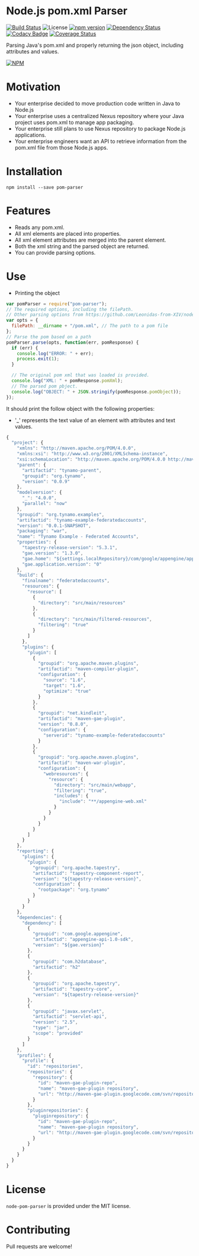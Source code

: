 Node.js pom.xml Parser
=======

[![Build Status](https://travis-ci.org/intuit/node-pom-parser.svg)](https://travis-ci.org/intuit/node-pom-parser.svg) ![License](https://img.shields.io/badge/license-MIT-lightgray.svg) [![npm version](https://badge.fury.io/js/pom-parser.svg)](http://badge.fury.io/js/pom-parser) [![Dependency Status](https://gemnasium.com/marcellodesales/node-pom-parser.svg)](https://gemnasium.com/marcellodesales/node-pom-parser) [![Codacy Badge](https://www.codacy.com/project/badge/191cac4deb214c1ebca93924bfd2ef4b)](https://www.codacy.com/app/marcello-desales/node-pom-parser)
[![Coverage Status](https://coveralls.io/repos/intuit/node-pom-parser/badge.svg?branch=master&service=github)](https://coveralls.io/github/intuit/node-pom-parser?branch=master)

Parsing Java's pom.xml and properly returning the json object, including attributes and values.

[![NPM](https://nodei.co/npm/pom-parser.png?downloads=true&downloadRank=true&stars=true)](https://nodei.co/npm/pom-parser/)

Motivation
========

* Your enterprise decided to move production code written in Java to Node.js
* Your enterprise uses a centralized Nexus repository where your Java project uses pom.xml to manage app packaging.
* Your enterprise still plans to use Nexus repository to package Node.js applications.
* Your enterprise engineers want an API to retrieve information from the pom.xml file from those Node.js apps.

Installation
======

```
npm install --save pom-parser
```
Features
======

* Reads any pom.xml.
* All xml elements are placed into properties.
* All xml element attributes are merged into the parent element.
* Both the xml string and the parsed object are returned.
* You can provide parsing options.

Use
=====

* Printing the object

```js
var pomParser = require("pom-parser");
// The required options, including the filePath.
// Other parsing options from https://github.com/Leonidas-from-XIV/node-xml2js#options
var opts = {
  filePath: __dirname + "/pom.xml", // The path to a pom file
};
// Parse the pom based on a path
pomParser.parse(opts, function(err, pomResponse) {
  if (err) {
    console.log("ERROR: " + err);
    process.exit(1);
  }

  // The original pom xml that was loaded is provided.
  console.log("XML: " + pomResponse.pomXml);
  // The parsed pom pbject.
  console.log("OBJECT: " + JSON.stringify(pomResponse.pomObject));
});
```
It should print the follow object with the following properties:

* '_' represents the text value of an element with attributes and text values.

```js
{
  "project": {
    "xmlns": "http://maven.apache.org/POM/4.0.0",
    "xmlns:xsi": "http://www.w3.org/2001/XMLSchema-instance",
    "xsi:schemaLocation": "http://maven.apache.org/POM/4.0.0 http://maven.apache.org/maven-v4_0_0.xsd",
    "parent": {
      "artifactid": "tynamo-parent",
      "groupid": "org.tynamo",
      "version": "0.0.9"
    },
    "modelversion": {
      "_": "4.0.0",
      "parallel": "now"
    },
    "groupid": "org.tynamo.examples",
    "artifactid": "tynamo-example-federatedaccounts",
    "version": "0.0.1-SNAPSHOT",
    "packaging": "war",
    "name": "Tynamo Example - Federated Accounts",
    "properties": {
      "tapestry-release-version": "5.3.1",
      "gae.version": "1.3.0",
      "gae.home": "${settings.localRepository}/com/google/appengine/appengine-api-1.0-sdk/${gae.version}/appengine-java-sdk-${gae.version}",
      "gae.application.version": "0"
    },
    "build": {
      "finalname": "federatedaccounts",
      "resources": {
        "resource": [
          {
            "directory": "src/main/resources"
          },
          {
            "directory": "src/main/filtered-resources",
            "filtering": "true"
          }
        ]
      },
      "plugins": {
        "plugin": [
          {
            "groupid": "org.apache.maven.plugins",
            "artifactid": "maven-compiler-plugin",
            "configuration": {
              "source": "1.6",
              "target": "1.6",
              "optimize": "true"
            }
          },
          {
            "groupid": "net.kindleit",
            "artifactid": "maven-gae-plugin",
            "version": "0.8.0",
            "configuration": {
              "serverid": "tynamo-example-federatedaccounts"
            }
          },
          {
            "groupid": "org.apache.maven.plugins",
            "artifactid": "maven-war-plugin",
            "configuration": {
              "webresources": {
                "resource": {
                  "directory": "src/main/webapp",
                  "filtering": "true",
                  "includes": {
                    "include": "**/appengine-web.xml"
                  }
                }
              }
            }
          }
        ]
      }
    },
    "reporting": {
      "plugins": {
        "plugin": {
          "groupid": "org.apache.tapestry",
          "artifactid": "tapestry-component-report",
          "version": "${tapestry-release-version}",
          "configuration": {
            "rootpackage": "org.tynamo"
          }
        }
      }
    },
    "dependencies": {
      "dependency": [
        {
          "groupid": "com.google.appengine",
          "artifactid": "appengine-api-1.0-sdk",
          "version": "${gae.version}"
        },
        {
          "groupid": "com.h2database",
          "artifactid": "h2"
        },
        {
          "groupid": "org.apache.tapestry",
          "artifactid": "tapestry-core",
          "version": "${tapestry-release-version}"
        },
        {
          "groupid": "javax.servlet",
          "artifactid": "servlet-api",
          "version": "2.5",
          "type": "jar",
          "scope": "provided"
        }
      ]
    },
    "profiles": {
      "profile": {
        "id": "repositories",
        "repositories": {
          "repository": {
            "id": "maven-gae-plugin-repo",
            "name": "maven-gae-plugin repository",
            "url": "http://maven-gae-plugin.googlecode.com/svn/repository"
          }
        },
        "pluginrepositories": {
          "pluginrepository": {
            "id": "maven-gae-plugin-repo",
            "name": "maven-gae-plugin repository",
            "url": "http://maven-gae-plugin.googlecode.com/svn/repository"
          }
        }
      }
    }
  }
}
```

License
==========

`node-pom-parser` is provided under the MIT license.

Contributing
=======

Pull requests are welcome!
